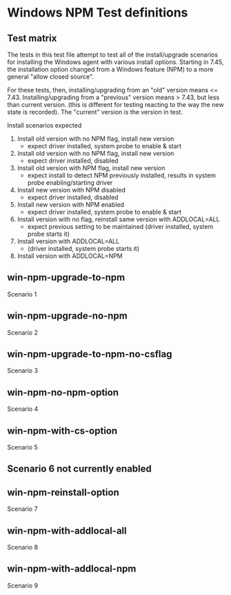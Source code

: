 # Windows NPM Test definitions

## Test matrix

The tests in this test file attempt to test all of the install/upgrade scenarios for installing the Windows agent with various install options.  Starting in 7.45, the installation option changed from a Windows feature (NPM) to a more general "allow closed source".

For these tests, then, installing/upgrading from an "old" version means <= 7.43.
Installing/upgrading from a "previous" version means > 7.43, but less than current version. (this is different for testing reacting
to the way the new state is recorded).
The "current" version is the version in test.


Install scenarios expected
1. Install old version with no NPM flag, install new version
    - expect driver installed, system probe to enable & start
2. Install old version with no NPM flag, install new version
    - expect driver installed, disabled
3. Install old version with NPM flag, install new version
    - expect install to detect NPM previously installed, results in system probe enabling/starting driver
4. Install new version with NPM disabled
    - expect driver installed, disabled
5. Install new version with NPM enabled
    - expect driver installed, system probe to enable & start
7. Install version with no flag, reinstall same version with ADDLOCAL=ALL
    - expect previous setting to be maintained (driver installed, system probe starts it)
8.  Install version with ADDLOCAL=ALL
    - (driver installed, system probe starts it)
9.  Install version with ADDLOCAL=NPM

## win-npm-upgrade-to-npm
Scenario 1

## win-npm-upgrade-no-npm
Scenario 2

## win-npm-upgrade-to-npm-no-csflag
Scenario 3

## win-npm-no-npm-option
Scenario 4

## win-npm-with-cs-option
Scenario 5

## Scenario 6 not currently enabled

## win-npm-reinstall-option
Scenario 7

## win-npm-with-addlocal-all
Scenario 8

## win-npm-with-addlocal-npm
Scenario 9
